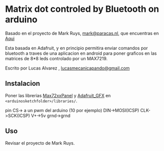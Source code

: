 Matrix dot controled by Bluetooth on arduino
============================================
Basado en el proyecto de Mark Ruys, <mark@paracas.nl>, que encuentras en [Aqui][original]

Esta basada en Adafruit, y en principio permitira enviar comandos por bluetooth a traves de una aplicacion en android para poner graficos en las matrices de 8*8 leds controlado por un MAX7219.


Escrito por Lucas Alvarez , <lucasmecanicapando@gmail.com>

Instalacion
-----------

Poner las librerias [Max72xxPanel][download] y [Adafruit_GFX][gfx-download] en `<arduinosketchfolder>/libraries/`.

pin CS-> a un pwm del arduino (10  por ejemplo)
DIN->MOSI(ICSP)
CLK->SCK(ICSP)
V+->5v
grnd->grnd

Uso
---

Revisar el proyecto  de Mark Ruys.



[original]:https://github.com/markruys/arduino-Max72xxPanel
[download]: https://github.com/markruys/arduino-Max72xxPanel/archive/master.zip "Download Max72xxPanel library"
[gfx-download]: https://github.com/adafruit/Adafruit-GFX-Library "Download Adafruit GFX Graphics Library"